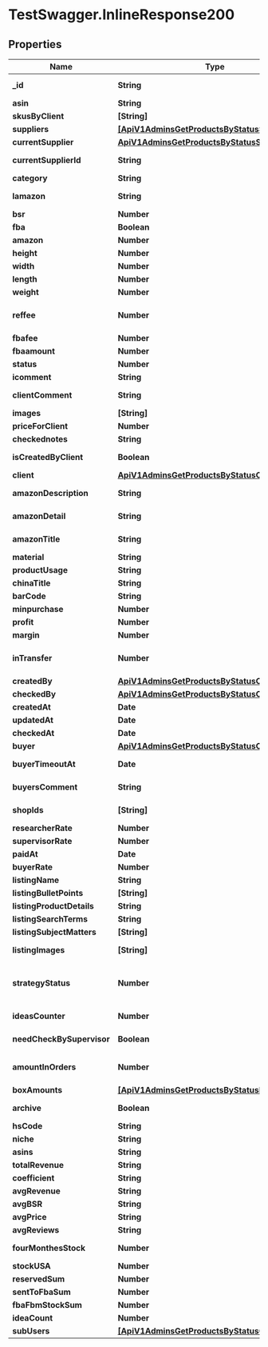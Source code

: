 # TestSwagger.InlineResponse200

## Properties

Name | Type | Description | Notes
------------ | ------------- | ------------- | -------------
**_id** | **String** | GUID продукта в базе данных | [optional] 
**asin** | **String** | ASIN продукта | [optional] 
**skusByClient** | **[String]** |  | [optional] 
**suppliers** | [**[ApiV1AdminsGetProductsByStatusSuppliers]**](ApiV1AdminsGetProductsByStatusSuppliers.md) |  | [optional] 
**currentSupplier** | [**ApiV1AdminsGetProductsByStatusSuppliers**](ApiV1AdminsGetProductsByStatusSuppliers.md) |  | [optional] 
**currentSupplierId** | **String** | GUID поставщика в базе данных | [optional] 
**category** | **String** | Категория | [optional] 
**lamazon** | **String** | Ссылка на этот продукт на амазоне. | [optional] 
**bsr** | **Number** |  | [optional] 
**fba** | **Boolean** | Признак fba | [optional] 
**amazon** | **Number** |  | [optional] 
**height** | **Number** | Высота | [optional] 
**width** | **Number** | Ширина | [optional] 
**length** | **Number** | Длинна | [optional] 
**weight** | **Number** | Вес | [optional] 
**reffee** | **Number** | комиссия которую берет амазон за любой заказ - 15% | [optional] 
**fbafee** | **Number** | ФБА комиссия | [optional] 
**fbaamount** | **Number** |  Общая сумма с фба. | [optional] 
**status** | **Number** | Код текущего статуса | [optional] 
**icomment** | **String** | Комментарии к товару. | [optional] 
**clientComment** | **String** | Комментарии к товару, от клиента. | [optional] 
**images** | **[String]** | Массив картинок. | [optional] 
**priceForClient** | **Number** | Цена для клиента | [optional] 
**checkednotes** | **String** |  | [optional] 
**isCreatedByClient** | **Boolean** | Признак isCreatedByClient | [optional] 
**client** | [**ApiV1AdminsGetProductsByStatusCreatedBy**](ApiV1AdminsGetProductsByStatusCreatedBy.md) |  | [optional] 
**amazonDescription** | **String** | Описание с сайта амазон. | [optional] 
**amazonDetail** | **String** | Данные из поля детали с сайта амазон. | [optional] 
**amazonTitle** | **String** | Заголовок на товар с сайта амазон. | [optional] 
**material** | **String** | Материл продукта | [optional] 
**productUsage** | **String** | Применение продукта | [optional] 
**chinaTitle** | **String** | chinese title? | [optional] 
**barCode** | **String** | Баркод | [optional] 
**minpurchase** | **Number** | Минимальный заказ | [optional] 
**profit** | **Number** | Прибыль | [optional] 
**margin** | **Number** | Маржа | [optional] 
**inTransfer** | **Number** | Кол-во товаров, которые находятся в пути | [optional] 
**createdBy** | [**ApiV1AdminsGetProductsByStatusCreatedBy**](ApiV1AdminsGetProductsByStatusCreatedBy.md) |  | [optional] 
**checkedBy** | [**ApiV1AdminsGetProductsByStatusCreatedBy**](ApiV1AdminsGetProductsByStatusCreatedBy.md) |  | [optional] 
**createdAt** | **Date** | Дата создания | [optional] 
**updatedAt** | **Date** | Дата изменения | [optional] 
**checkedAt** | **Date** | Дата проверки | [optional] 
**buyer** | [**ApiV1AdminsGetProductsByStatusCreatedBy**](ApiV1AdminsGetProductsByStatusCreatedBy.md) |  | [optional] 
**buyerTimeoutAt** | **Date** | Дедлаин на на поиск поставщика байером. | [optional] 
**buyersComment** | **String** | Комментарии к товару от байера. | [optional] 
**shopIds** | **[String]** | ID магазинов для продукта | [optional] 
**researcherRate** | **Number** | Савка ресечера. | [optional] 
**supervisorRate** | **Number** | Савка супервайзера. | [optional] 
**paidAt** | **Date** | Дата оплаты | [optional] 
**buyerRate** | **Number** | Савка байера. | [optional] 
**listingName** | **String** |  | [optional] 
**listingBulletPoints** | **[String]** | Массив ... | [optional] 
**listingProductDetails** | **String** |  | [optional] 
**listingSearchTerms** | **String** |  | [optional] 
**listingSubjectMatters** | **[String]** | Массив ... | [optional] 
**listingImages** | **[String]** | массив картинок(в виде прямых ссылок). | [optional] 
**strategyStatus** | **Number** | У поля на данный момент будет 5 возможных значений: 0, 10, 20, 30, 40 | [optional] 
**ideasCounter** | **Number** | Кол-во идей продукта в статусе 10 | [optional] 
**needCheckBySupervisor** | **Boolean** | Признак needCheckBySupervisor | [optional] 
**amountInOrders** | **Number** | Сколько такого продукта находится в заказах. | [optional] 
**boxAmounts** | [**[ApiV1AdminsGetProductsByStatusBoxAmounts]**](ApiV1AdminsGetProductsByStatusBoxAmounts.md) |  | [optional] 
**archive** | **Boolean** | Флаг указывает что продукт в архиве. | [optional] 
**hsCode** | **String** | hsCode продукта. | [optional] 
**niche** | **String** | Ниша | [optional] 
**asins** | **String** | Асины | [optional] 
**totalRevenue** | **String** | Общий доход | [optional] 
**coefficient** | **String** | Коэффициент прибыли | [optional] 
**avgRevenue** | **String** | Средний доход | [optional] 
**avgBSR** | **String** | Средний BSR | [optional] 
**avgPrice** | **String** | Средняя цена | [optional] 
**avgReviews** | **String** | Средний отзывы | [optional] 
**fourMonthesStock** | **Number** | Каков должен быть сток за 4 месяца | [optional] 
**stockUSA** | **Number** |  | [optional] 
**reservedSum** | **Number** |  | [optional] 
**sentToFbaSum** | **Number** |  | [optional] 
**fbaFbmStockSum** | **Number** |  | [optional] 
**ideaCount** | **Number** |  | [optional] 
**subUsers** | [**[ApiV1AdminsGetProductsByStatusCreatedBy]**](ApiV1AdminsGetProductsByStatusCreatedBy.md) |  | [optional] 


